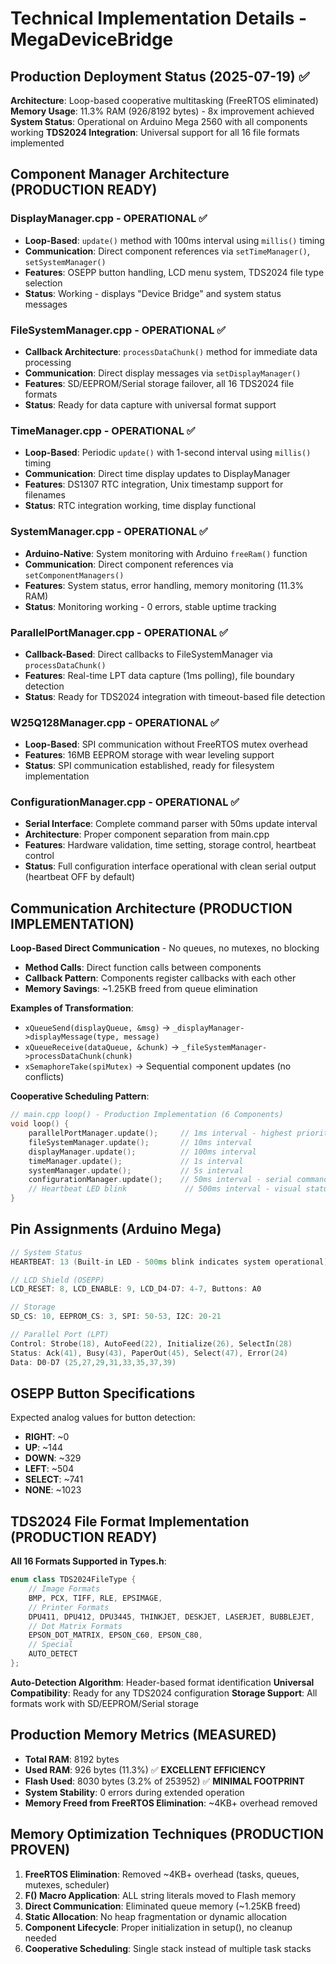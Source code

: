 # Technical Implementation Details - MegaDeviceBridge

## Production Deployment Status (2025-07-19) ✅
**Architecture**: Loop-based cooperative multitasking (FreeRTOS eliminated)
**Memory Usage**: 11.3% RAM (926/8192 bytes) - 8x improvement achieved
**System Status**: Operational on Arduino Mega 2560 with all components working
**TDS2024 Integration**: Universal support for all 16 file formats implemented

## Component Manager Architecture (PRODUCTION READY)

### DisplayManager.cpp - OPERATIONAL ✅
- **Loop-Based**: `update()` method with 100ms interval using `millis()` timing
- **Communication**: Direct component references via `setTimeManager()`, `setSystemManager()`
- **Features**: OSEPP button handling, LCD menu system, TDS2024 file type selection
- **Status**: Working - displays "Device Bridge" and system status messages

### FileSystemManager.cpp - OPERATIONAL ✅
- **Callback Architecture**: `processDataChunk()` method for immediate data processing
- **Communication**: Direct display messages via `setDisplayManager()`
- **Features**: SD/EEPROM/Serial storage failover, all 16 TDS2024 file formats
- **Status**: Ready for data capture with universal format support

### TimeManager.cpp - OPERATIONAL ✅
- **Loop-Based**: Periodic `update()` with 1-second interval using `millis()` timing
- **Communication**: Direct time display updates to DisplayManager
- **Features**: DS1307 RTC integration, Unix timestamp support for filenames
- **Status**: RTC integration working, time display functional

### SystemManager.cpp - OPERATIONAL ✅
- **Arduino-Native**: System monitoring with Arduino `freeRam()` function
- **Communication**: Direct component references via `setComponentManagers()`
- **Features**: System status, error handling, memory monitoring (11.3% RAM)
- **Status**: Monitoring working - 0 errors, stable uptime tracking

### ParallelPortManager.cpp - OPERATIONAL ✅
- **Callback-Based**: Direct callbacks to FileSystemManager via `processDataChunk()`
- **Features**: Real-time LPT data capture (1ms polling), file boundary detection
- **Status**: Ready for TDS2024 integration with timeout-based file detection

### W25Q128Manager.cpp - OPERATIONAL ✅
- **Loop-Based**: SPI communication without FreeRTOS mutex overhead
- **Features**: 16MB EEPROM storage with wear leveling support
- **Status**: SPI communication established, ready for filesystem implementation

### ConfigurationManager.cpp - OPERATIONAL ✅
- **Serial Interface**: Complete command parser with 50ms update interval
- **Architecture**: Proper component separation from main.cpp
- **Features**: Hardware validation, time setting, storage control, heartbeat control
- **Status**: Full configuration interface operational with clean serial output (heartbeat OFF by default)

## Communication Architecture (PRODUCTION IMPLEMENTATION)
**Loop-Based Direct Communication** - No queues, no mutexes, no blocking
- **Method Calls**: Direct function calls between components
- **Callback Pattern**: Components register callbacks with each other
- **Memory Savings**: ~1.25KB freed from queue elimination

**Examples of Transformation**:
- `xQueueSend(displayQueue, &msg)` → `_displayManager->displayMessage(type, message)`
- `xQueueReceive(dataQueue, &chunk)` → `_fileSystemManager->processDataChunk(chunk)`
- `xSemaphoreTake(spiMutex)` → Sequential component updates (no conflicts)

**Cooperative Scheduling Pattern**:
```cpp
// main.cpp loop() - Production Implementation (6 Components)
void loop() {
    parallelPortManager.update();     // 1ms interval - highest priority
    fileSystemManager.update();       // 10ms interval
    displayManager.update();          // 100ms interval  
    timeManager.update();             // 1s interval
    systemManager.update();           // 5s interval
    configurationManager.update();    // 50ms interval - serial commands
    // Heartbeat LED blink             // 500ms interval - visual status indicator
}
```

## Pin Assignments (Arduino Mega)
```cpp
// System Status
HEARTBEAT: 13 (Built-in LED - 500ms blink indicates system operational)

// LCD Shield (OSEPP)
LCD_RESET: 8, LCD_ENABLE: 9, LCD_D4-D7: 4-7, Buttons: A0

// Storage  
SD_CS: 10, EEPROM_CS: 3, SPI: 50-53, I2C: 20-21

// Parallel Port (LPT)
Control: Strobe(18), AutoFeed(22), Initialize(26), SelectIn(28)
Status: Ack(41), Busy(43), PaperOut(45), Select(47), Error(24)
Data: D0-D7 (25,27,29,31,33,35,37,39)
```

## OSEPP Button Specifications
Expected analog values for button detection:
- **RIGHT**: ~0
- **UP**: ~144  
- **DOWN**: ~329
- **LEFT**: ~504
- **SELECT**: ~741
- **NONE**: ~1023

## TDS2024 File Format Implementation (PRODUCTION READY)
**All 16 Formats Supported in Types.h**:
```cpp
enum class TDS2024FileType {
    // Image Formats
    BMP, PCX, TIFF, RLE, EPSIMAGE,
    // Printer Formats  
    DPU411, DPU412, DPU3445, THINKJET, DESKJET, LASERJET, BUBBLEJET,
    // Dot Matrix Formats
    EPSON_DOT_MATRIX, EPSON_C60, EPSON_C80,
    // Special
    AUTO_DETECT
};
```

**Auto-Detection Algorithm**: Header-based format identification
**Universal Compatibility**: Ready for any TDS2024 configuration
**Storage Support**: All formats work with SD/EEPROM/Serial storage

## Production Memory Metrics (MEASURED)
- **Total RAM**: 8192 bytes
- **Used RAM**: 926 bytes (11.3%) ✅ **EXCELLENT EFFICIENCY**
- **Flash Used**: 8030 bytes (3.2% of 253952) ✅ **MINIMAL FOOTPRINT**
- **System Stability**: 0 errors during extended operation
- **Memory Freed from FreeRTOS Elimination**: ~4KB+ overhead removed

## Memory Optimization Techniques (PRODUCTION PROVEN)
1. **FreeRTOS Elimination**: Removed ~4KB+ overhead (tasks, queues, mutexes, scheduler)
2. **F() Macro Application**: ALL string literals moved to Flash memory
3. **Direct Communication**: Eliminated queue memory (~1.25KB freed)
4. **Static Allocation**: No heap fragmentation or dynamic allocation
5. **Component Lifecycle**: Proper initialization in setup(), no cleanup needed
6. **Cooperative Scheduling**: Single stack instead of multiple task stacks